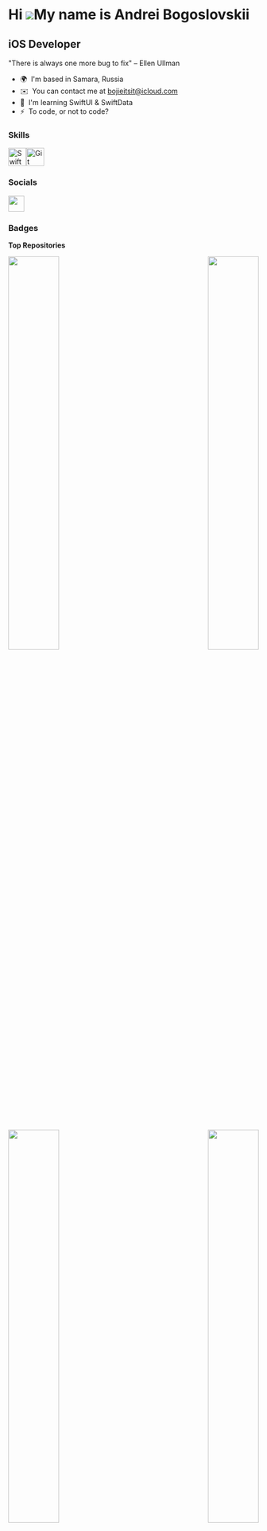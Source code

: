 
Hi ![](https://user-images.githubusercontent.com/18350557/176309783-0785949b-9127-417c-8b55-ab5a4333674e.gif)My name is Andrei Bogoslovskii
===========================================================================================================================================

iOS Developer
-------------

"There is always one more bug to fix" – Ellen Ullman

* 🌍  I'm based in Samara, Russia
* ✉️  You can contact me at [bojieitsit@icloud.com](mailto:bojieitsit@icloud.com)
* 🧠  I'm learning SwiftUI & SwiftData
* ⚡  To code, or not to code?

### Skills


<p align="left">
<a href="https://developer.apple.com/swift/" target="_blank" rel="noreferrer"><img src="https://raw.githubusercontent.com/danielcranney/readme-generator/main/public/icons/skills/swift-colored.svg" width="36" height="36" alt="Swift" /></a><a href="https://git-scm.com/" target="_blank" rel="noreferrer"><img src="https://raw.githubusercontent.com/danielcranney/readme-generator/main/public/icons/skills/git-colored.svg" width="36" height="36" alt="Git" /></a>
</p>


### Socials

<p align="left"> <a href="https://www.github.com/iosdevandreyb" target="_blank" rel="noreferrer"> <picture> <source media="(prefers-color-scheme: dark)" srcset="https://raw.githubusercontent.com/danielcranney/readme-generator/main/public/icons/socials/github-dark.svg" /> <source media="(prefers-color-scheme: light)" srcset="https://raw.githubusercontent.com/danielcranney/readme-generator/main/public/icons/socials/github.svg" /> <img src="https://raw.githubusercontent.com/danielcranney/readme-generator/main/public/icons/socials/github.svg" width="32" height="32" /> </picture> </a></p>

### Badges

<b>Top Repositories</b>

<div width="100%" align="center"><a href="https://github.com/iosdevandreyb/Game2D" align="left"><img align="left" width="45%" src="https://github-readme-stats.vercel.app/api/pin/?username=iosdevandreyb&repo=Game2D&title_color=0891b2&text_color=ffffff&icon_color=0891b2&bg_color=1c1917&hide_border=true&locale=en" /></a><a href="https://github.com/iosdevandreyb/DailyReads" align="right"><img align="right" width="45%" src="https://github-readme-stats.vercel.app/api/pin/?username=iosdevandreyb&repo=DailyReads&title_color=0891b2&text_color=ffffff&icon_color=0891b2&bg_color=1c1917&hide_border=true&locale=en" /></a></div><br /><br /><br /><br /><br /><br /><br />

<br /><br /><br /><br /><br />

<div width="100%" align="center"><a href="https://github.com/iosdevandreyb/H4X0R-News-SwiftUI" align="left"><img align="left" width="45%" src="https://github-readme-stats.vercel.app/api/pin/?username=iosdevandreyb&repo=H4X0R-News-SwiftUI&title_color=0891b2&text_color=ffffff&icon_color=0891b2&bg_color=1c1917&hide_border=true&locale=en" /></a><a href="https://github.com/iosdevandreyb/ToDoApp" align="right"><img align="right" width="45%" src="https://github-readme-stats.vercel.app/api/pin/?username=iosdevandreyb&repo=ToDoApp&title_color=0891b2&text_color=ffffff&icon_color=0891b2&bg_color=1c1917&hide_border=true&locale=en" /></a></div>
